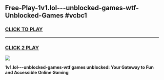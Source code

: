 
## Free-Play-1v1.lol---unblocked-games-wtf-Unblocked-Games #vcbc1
<h3>
<a href="https://news.freeplayer.one?title=1v1.lol---unblocked-games-wtf&ref=8M">CLICK TO PLAY</a></h3>
<hr>

<h3>
<a href="https://news.freeplayer.one?title=1v1.lol---unblocked-games-wtf&ref=8M">CLICK 2 PLAY</a>
  
</h3>

<a href="https://news.freeplayer.one?title=1v1.lol---unblocked-games-wtf&ref=8M"><img src="https://clearcache.store/games.png"></a>


**1v1.lol---unblocked-games-wtf games unblocked: Your Gateway to Fun and Accessible Online Gaming**
